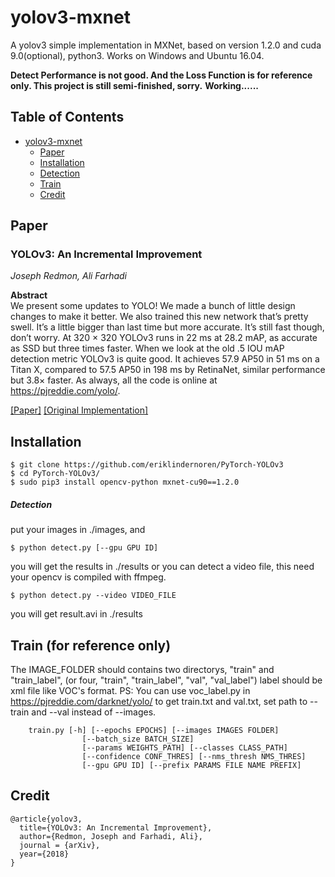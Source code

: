 # yolov3-mxnet
A yolov3 simple implementation in MXNet, based on version 1.2.0 and cuda 9.0(optional), python3.
Works on Windows and Ubuntu 16.04.

**Detect Performance is not good. And the Loss Function is for reference only. This project is still semi-finished, sorry.**
**Working......**

## Table of Contents
- [yolov3-mxnet](#yolov3-mxnet)
  * [Paper](#paper)
  * [Installation](#installation)
  * [Detection](#detection)
  * [Train](#train)
  * [Credit](#credit)

## Paper
### YOLOv3: An Incremental Improvement
_Joseph Redmon, Ali Farhadi_ <br>

**Abstract** <br>
We present some updates to YOLO! We made a bunch
of little design changes to make it better. We also trained
this new network that’s pretty swell. It’s a little bigger than
last time but more accurate. It’s still fast though, don’t
worry. At 320 × 320 YOLOv3 runs in 22 ms at 28.2 mAP,
as accurate as SSD but three times faster. When we look
at the old .5 IOU mAP detection metric YOLOv3 is quite
good. It achieves 57.9 AP50 in 51 ms on a Titan X, compared
to 57.5 AP50 in 198 ms by RetinaNet, similar performance
but 3.8× faster. As always, all the code is online at
https://pjreddie.com/yolo/.

[[Paper]](https://pjreddie.com/media/files/papers/YOLOv3.pdf) [[Original Implementation]](https://github.com/pjreddie/darknet)

## Installation
    $ git clone https://github.com/eriklindernoren/PyTorch-YOLOv3
    $ cd PyTorch-YOLOv3/
    $ sudo pip3 install opencv-python mxnet-cu90==1.2.0

##### Detection
put your images in ./images, and

    $ python detect.py [--gpu GPU ID]

you will get the results in ./results
or you can detect a video file, this need your opencv is compiled with ffmpeg.

    $ python detect.py --video VIDEO_FILE

you will get result.avi in ./results

## Train (for reference only)
The IMAGE_FOLDER should contains two directorys, "train" and "train_label", (or four, "train", "train_label", "val", "val_label") label should be xml file like VOC's format.
PS: You can use voc_label.py in https://pjreddie.com/darknet/yolo/ to get train.txt and val.txt, set path to --train and --val instead of --images.
```
    train.py [-h] [--epochs EPOCHS] [--images IMAGES FOLDER]
                [--batch_size BATCH_SIZE]
                [--params WEIGHTS_PATH] [--classes CLASS_PATH]
                [--confidence CONF_THRES] [--nms_thresh NMS_THRES]
                [--gpu GPU ID] [--prefix PARAMS FILE NAME PREFIX]
```

## Credit
```
@article{yolov3,
  title={YOLOv3: An Incremental Improvement},
  author={Redmon, Joseph and Farhadi, Ali},
  journal = {arXiv},
  year={2018}
}
```